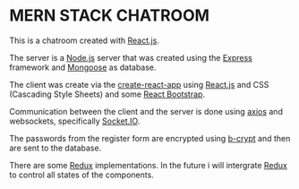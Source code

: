 # MERN STACK CHATROOM
This is a chatroom created with [React.js](https://reactjs.org/).<br/>

The server is a [Node.js](https://nodejs.org/en/) server that was created using the [Express](https://expressjs.com/) framework and [Mongoose](https://mongoosejs.com/) as database.<br/>

The client was create via the [create-react-app](https://reactjs.org/docs/create-a-new-react-app.html) using [React.js](https://reactjs.org/) and CSS (Cascading Style Sheets) and some [React Bootstrap](https://react-bootstrap.github.io/).<br/>

Communication between the client and the server is done using [axios](https://github.com/axios/axios) and websockets, specifically [Socket.IO](https://socket.io/).<br/>

The passwords from the register form are encrypted using [b-crypt](https://www.npmjs.com/package/bcrypt) and then are sent to the database.<br/>

There are some [Redux](https://redux.js.org/) implementations. In the future i will intergrate [Redux](https://redux.js.org/) to control all states of the components.

